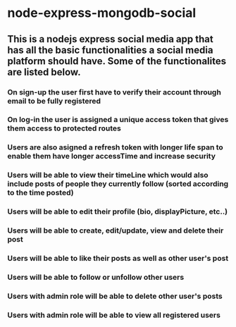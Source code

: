 # node-express-mongodb-social

## This is a nodejs express social media app that has all the basic functionalities a social media platform should have. Some of the functionalites are listed below.

### On sign-up the user first have to verify their account through email to be fully registered
### On log-in the user is assigned a unique access token that gives them access to protected routes
### Users are also asigned a refresh token with longer life span to enable them have longer accessTime and increase security
### Users will be able to view their timeLine which would also include posts of people they currently follow (sorted according to the time posted)
### Users will be able to edit their profile (bio, displayPicture, etc..)
### Users will be able to create, edit/update, view and delete their post
### Users will be able to like their posts as well as other user's post
### Users will be able to follow or unfollow other users
### Users with admin role will be able to delete other user's posts
### Users with admin role will be able to view all registered users
